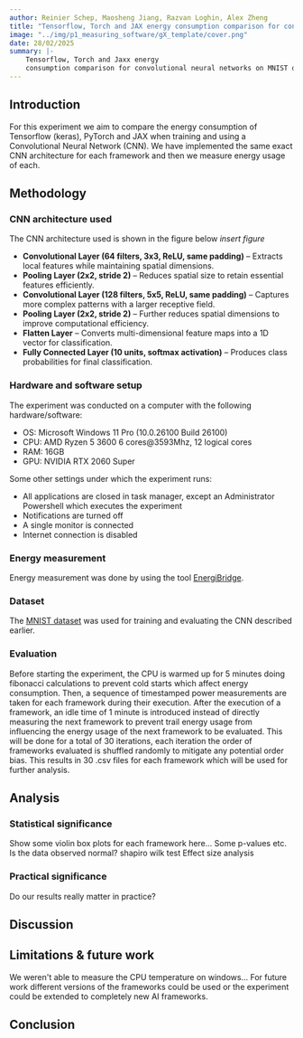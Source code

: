 ```yaml
---
author: Reinier Schep, Maosheng Jiang, Razvan Loghin, Alex Zheng
title: "Tensorflow, Torch and JAX energy consumption comparison for convolutional neural networks on MNIST"
image: "../img/p1_measuring_software/gX_template/cover.png"
date: 28/02/2025
summary: |-
    Tensorflow, Torch and Jaxx energy 
    consumption comparison for convolutional neural networks on MNIST dataset.
---
```


## Introduction
For this experiment we aim to compare the energy consumption of Tensorflow (keras), PyTorch and JAX when training and using a Convolutional Neural Network (CNN).
We have implemented the same exact CNN architecture for each framework and then we measure energy usage of each.


## Methodology
### CNN architecture used

The CNN architecture used is shown in the figure below *insert figure*

- **Convolutional Layer (64 filters, 3x3, ReLU, same padding)** – Extracts local features while maintaining spatial dimensions.
- **Pooling Layer (2x2, stride 2)** – Reduces spatial size to retain essential features efficiently.
- **Convolutional Layer (128 filters, 5x5, ReLU, same padding)** – Captures more complex patterns with a larger receptive field.
- **Pooling Layer (2x2, stride 2)** – Further reduces spatial dimensions to improve computational efficiency.
- **Flatten Layer** – Converts multi-dimensional feature maps into a 1D vector for classification.
- **Fully Connected Layer (10 units, softmax activation)** – Produces class probabilities for final classification.



### Hardware and software setup

The experiment was conducted on a computer with the following hardware/software:
- OS: Microsoft Windows 11 Pro (10.0.26100 Build 26100)
- CPU: AMD Ryzen 5 3600 6 cores@3593Mhz, 12 logical cores
- RAM: 16GB
- GPU: NVIDIA RTX 2060 Super

Some other settings under which the experiment runs:
- All applications are closed in task manager, except an Administrator Powershell which executes the experiment
- Notifications are turned off
- A single monitor is connected
- Internet connection is disabled

### Energy measurement
Energy measurement was done by using the tool [EnergiBridge](https://github.com/tdurieux/EnergiBridge).


### Dataset
The [MNIST dataset](https://www.kaggle.com/datasets/hojjatk/mnist-dataset) was used for training and evaluating the CNN described earlier.


### Evaluation
Before starting the experiment, the CPU is warmed up for 5 minutes doing fibonacci calculations to prevent cold starts which affect energy consumption.
Then, a sequence of timestamped power measurements are taken for each framework during their execution.
After the execution of a framework, an idle time of 1 minute is introduced instead of 
directly measuring the next framework to prevent trail energy usage from influencing the energy usage of the next framework to be evaluated. 
This will be done for a total of 30 iterations, each iteration the order of frameworks evaluated 
is shuffled randomly to mitigate any potential order bias.
This results in 30 .csv files for each framework which will be used for further analysis.


## Analysis
### Statistical significance
Show some violin box plots for each framework here...
Some p-values etc.
Is the data observed normal? shapiro wilk test
Effect size analysis

### Practical significance
Do our results really matter in practice?


## Discussion

## Limitations & future work
We weren't able to measure the CPU temperature on windows...
For future work different versions of the frameworks could be used or the 
experiment could be extended to completely new AI frameworks.



## Conclusion